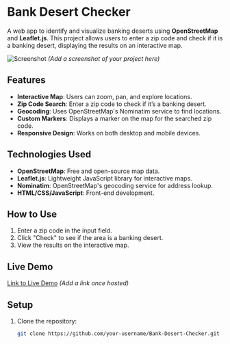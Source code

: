 # Bank Desert Checker

A web app to identify and visualize banking deserts using **OpenStreetMap** and **Leaflet.js**. This project allows users to enter a zip code and check if it is a banking desert, displaying the results on an interactive map.

![Screenshot](screenshot.png) *(Add a screenshot of your project here)*

## Features
- **Interactive Map**: Users can zoom, pan, and explore locations.
- **Zip Code Search**: Enter a zip code to check if it’s a banking desert.
- **Geocoding**: Uses OpenStreetMap's Nominatim service to find locations.
- **Custom Markers**: Displays a marker on the map for the searched zip code.
- **Responsive Design**: Works on both desktop and mobile devices.

## Technologies Used
- **OpenStreetMap**: Free and open-source map data.
- **Leaflet.js**: Lightweight JavaScript library for interactive maps.
- **Nominatim**: OpenStreetMap's geocoding service for address lookup.
- **HTML/CSS/JavaScript**: Front-end development.

## How to Use
1. Enter a zip code in the input field.
2. Click "Check" to see if the area is a banking desert.
3. View the results on the interactive map.

## Live Demo
[Link to Live Demo](#) *(Add a link once hosted)*

## Setup
1. Clone the repository:
   ```bash
   git clone https://github.com/your-username/Bank-Desert-Checker.git

